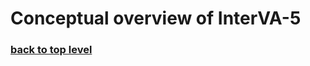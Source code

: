 # Conceptual overview of InterVA-5

### [back to top level](https://github.com/peterbyass/InterVA-5)

